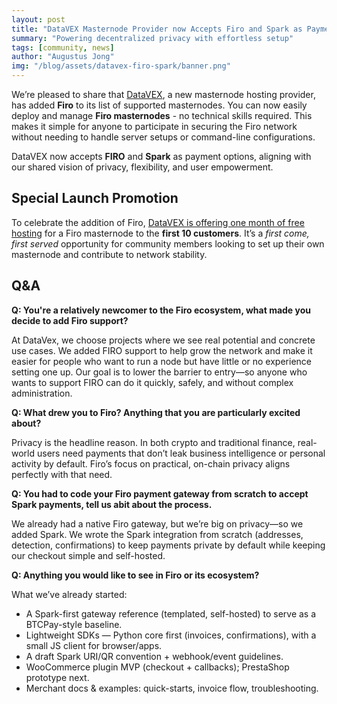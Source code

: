 ```yaml
---
layout: post
title: "DataVEX Masternode Provider now Accepts Firo and Spark as Payments"
summary: "Powering decentralized privacy with effortless setup"
tags: [community, news]
author: "Augustus Jong"
img: "/blog/assets/datavex-firo-spark/banner.png"
---
```

We’re pleased to share that [DataVEX](https://datavex.eu/), a new masternode hosting provider, has added **Firo** to its list of supported masternodes. You can now easily deploy and manage **Firo masternodes** - no technical skills required. This makes it simple for anyone to participate in securing the Firo network without needing to handle server setups or command-line configurations.

DataVEX now accepts **FIRO** and **Spark** as payment options, aligning with our shared vision of privacy, flexibility, and user empowerment.

## Special Launch Promotion

To celebrate the addition of Firo, [DataVEX is offering one month of free hosting](https://datavex.eu/prices/FIRO/) for a Firo masternode to the **first 10 customers**.
It’s a *first come, first served* opportunity for community members looking to set up their own masternode and contribute to network stability.

## Q&A

**Q: You're a relatively newcomer to the Firo ecosystem, what made you decide to add Firo support?**

At DataVex, we choose projects where we see real potential and concrete use cases. We added FIRO support to help grow the network and make it easier for people who want to run a node but have little or no experience setting one up. Our goal is to lower the barrier to entry—so anyone who wants to support FIRO can do it quickly, safely, and without complex administration.

**Q: What drew you to Firo? Anything that you are particularly excited about?**

Privacy is the headline reason. In both crypto and traditional finance, real-world users need payments that don’t leak business intelligence or personal activity by default. Firo’s focus on practical, on-chain privacy aligns perfectly with that need.

**Q: You had to code your Firo payment gateway from scratch to accept Spark payments, tell us abit about the process.**

We already had a native Firo gateway, but we’re big on privacy—so we added Spark. We wrote the Spark integration from scratch (addresses, detection, confirmations) to keep payments private by default while keeping our checkout simple and self-hosted.

**Q: Anything you would like to see in Firo or its ecosystem?**

What we’ve already started:

* A Spark-first gateway reference (templated, self-hosted) to serve as a BTCPay-style baseline.
* Lightweight SDKs — Python core first (invoices, confirmations), with a small JS client for browser/apps.
* A draft Spark URI/QR convention + webhook/event guidelines.
* WooCommerce plugin MVP (checkout + callbacks); PrestaShop prototype next.
* Merchant docs & examples: quick-starts, invoice flow, troubleshooting.
